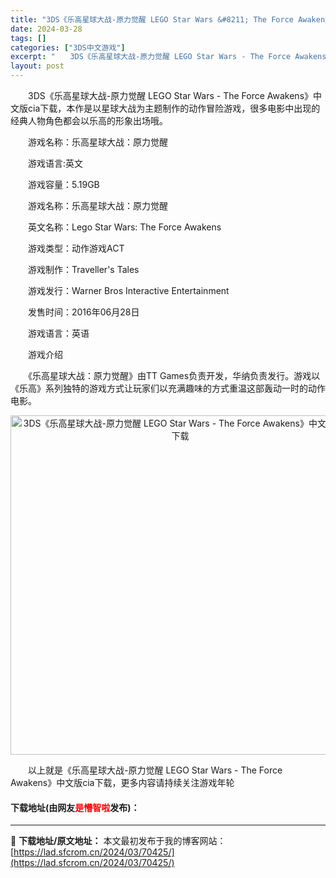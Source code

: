 ```yaml
---
title: "3DS《乐高星球大战-原力觉醒 LEGO Star Wars &#8211; The Force Awakens》中文版cia下载"
date: 2024-03-28
tags: []
categories: ["3DS中文游戏"]
excerpt: "　　3DS《乐高星球大战-原力觉醒 LEGO Star Wars - The Force Awakens》中文版cia下载，本作是以星球大战为主题制作的动作冒险游戏，很多电影中出现的经典人物角色都会以乐高的形象出场哦。 　　游戏名称：乐高星球大战：原力觉醒 　　游戏语言:英文 　　游戏容量：5.19&hellip;"
layout: post
---
```


 <p>　　3DS《乐高星球大战-原力觉醒 LEGO Star Wars - The Force Awakens》中文版cia下载，本作是以星球大战为主题制作的动作冒险游戏，很多电影中出现的经典人物角色都会以乐高的形象出场哦。</p> <p>　　游戏名称：乐高星球大战：原力觉醒</p> <p>　　游戏语言:英文</p> <p>　　游戏容量：5.19GB</p> <p>　　游戏名称：乐高星球大战：原力觉醒</p> <p>　　英文名称：Lego Star Wars: The Force Awakens</p> <p>　　游戏类型：动作游戏ACT</p> <p>　　游戏制作：Traveller&#39;s Tales</p> <p>　　游戏发行：Warner Bros Interactive Entertainment</p> <p>　　发售时间：2016年06月28日</p> <p>　　游戏语言：英语</p> <p>　　游戏介绍</p> <p>　　《乐高星球大战：原力觉醒》由TT Games负责开发，华纳负责发行。游戏以《乐高》系列独特的游戏方式让玩家们以充满趣味的方式重温这部轰动一时的动作电影。</p> <p align="center"><img align="" border="0" src="https://lad.sfcrom.cn/wp-content/uploads/2024/03/20240328_66054a37d2f28.jpg" width="543" alt="3DS《乐高星球大战-原力觉醒 LEGO Star Wars - The Force Awakens》中文版cia下载" /></p> <p>　　以上就是《乐高星球大战-原力觉醒 LEGO Star Wars - The Force Awakens》中文版cia下载，更多内容请持续关注游戏年轮</p> <p><h4>下载地址(由网友<font color="red">是懵智啦</font>发布)：</h4></p> 

---
📖 **下载地址/原文地址：** 本文最初发布于我的博客网站：[https://lad.sfcrom.cn/2024/03/70425/](https://lad.sfcrom.cn/2024/03/70425/)
